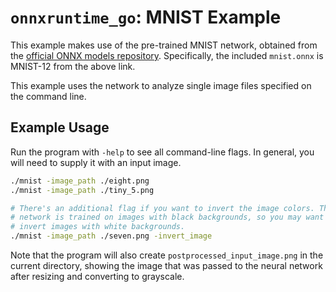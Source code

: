 `onnxruntime_go`: MNIST Example
===============================

This example makes use of the pre-trained MNIST network, obtained from the
[official ONNX models repository](https://github.com/onnx/models/tree/main/vision/classification/mnist).
Specifically, the included `mnist.onnx` is MNIST-12 from the above link.

This example uses the network to analyze single image files specified on the
command line.

Example Usage
-------------

Run the program with `-help` to see all command-line flags. In general, you
will need to supply it with an input image.

```bash
./mnist -image_path ./eight.png
./mnist -image_path ./tiny_5.png

# There's an additional flag if you want to invert the image colors. The
# network is trained on images with black backgrounds, so you may want to
# invert images with white backgrounds.
./mnist -image_path ./seven.png -invert_image
```

Note that the program will also create `postprocessed_input_image.png` in the
current directory, showing the image that was passed to the neural network
after resizing and converting to grayscale.

